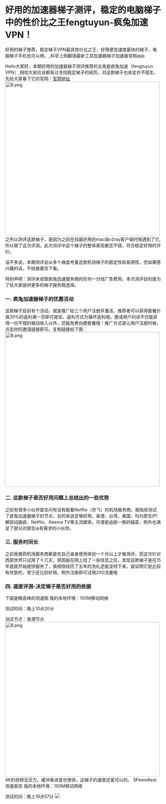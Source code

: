 # 好用的加速器梯子测评，稳定的电脑梯子中的性价比之王fengtuyun-疯兔加速VPN！
好用的梯子推荐，稳定梯子VPN最具性价比之王，好用便宜速度最快的梯子，电脑梯子手机也可以用，_科学上网翻墙最新工具加速器梯子加速器官网app

Hello大家好，本期好用的加速器梯子测评推荐的主角是疯兔加速（fengtuyun VPN）,相信大家应该都有过寻找稳定梯子的经历，对这款梯子也肯定并不陌生，先给大家看下它的官网：<a href="https://www.fengtuyun.xyz/" >官网地址</a>
<img class="docsimg" src="https://i.loli.net/2021/07/13/g3WrXwIl8HDa7qR.png" alt="8.png" style="height: 500px;">
之所以测评这款梯子，是因为之前在找最好用的mac端v2ray客户端时候遇到了它,所以做了这次评测。此次测评中这个梯子的整体表现都还不错，符合稳定好用的评价。

话不多说，本期测评会从多个维度考量这款机场梯子的稳定性和易用性，您如果感兴趣的话，不妨接着往下看。

特别声明：测评未收取疯兔加速服务商的任何一分钱广告费用，本次测评目的是为了给大家提供更多的梯子服务商选择。
<h3>一. 疯兔加速器梯子的优惠活动</h3>
这款梯子目前有个活动，就是推广给三个用户注册并激活，推荐者可以获得套餐价值30%的返利满一百即可提现，返利方式为循环返利哦。邀请用户的话不仅能获得一份不错的被动收入以外，还能免费白嫖套餐哦！推广方式是让用户注册时候，点击你的邀请链接即可。复制链接如下图：
<img class="docsimg" src="https://i.loli.net/2021/07/13/M9y4QDcW7mhJT5O.png" alt="8.png" style="height: 500px;">
<h3>二. 这款梯子是否好用问题上总结出的一些优势</h3>
之前有很多小伙伴留言问有没有能看Netflix（奈飞）的机场服务商，我陆续测试了疯兔加速器梯子的节点，总的来说足够好用，香港，台湾，美国，均为原生IP!解锁动画疯、Netflix、Abema TV等主流媒体。可谓是追剧一族的福音，例外也满足了部分对原生ip有需求的小伙伴。
<h3>三. 服务时间长</h3>
之前我推荐机场服务商都是在自己亲身使用体验一个月以上才做测评，而这次针对西部世界只试用了十几天，原因是在网上找了一些信息之后，发现这款梯子是在15年底就开始提供服务了，我相信经历了五年的洗礼还能坚持下来，就证明它是比较有优势的，至少还比较好用。例外注册即可试用20G流量哦
<h3>四. 速度评测-决定梯子是否好用的依据</h3>
下面是晚高峰的测速图
我的本地环境：100M移动网络

测试时间：晚上10点20分

测试节点：香港节点
<img class="docsimg" src="https://i.loli.net/2021/07/13/MZQLwj7c2ArJGI3.png" alt="8.png" style="height: 500px;">
4K的视频无压力，缓冲条进度也很快，这梯子的速度还是可以的。
SPeendtest测速表现
我的本地环境：100M移动网络

测试时间：晚上19点57分
<img class="docsimg" src="https://i.loli.net/2021/07/13/7FnIxYRD8vAih3P.jpg">
